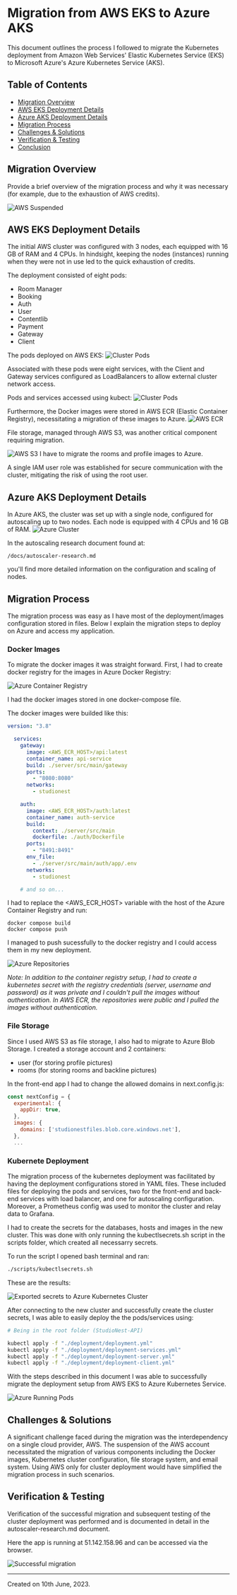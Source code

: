 # Migration from AWS EKS to Azure AKS

This document outlines the process I followed to migrate the Kubernetes deployment from Amazon Web Services' Elastic Kubernetes Service (EKS) to Microsoft Azure's Azure Kubernetes Service (AKS).


## Table of Contents

- [Migration Overview](#migration-overview)
- [AWS EKS Deployment Details](#aws-eks-deployment-details)
- [Azure AKS Deployment Details](#azure-aks-deployment-details)
- [Migration Process](#migration-process)
- [Challenges & Solutions](#challenges-solutions)
- [Verification & Testing](#verification-testing)
- [Conclusion](#conclusion)

## Migration Overview

Provide a brief overview of the migration process and why it was necessary (for example, due to the exhaustion of AWS credits).

![AWS Suspended](/docs/img/awssuspended.png)

## AWS EKS Deployment Details

The initial AWS cluster was configured with 3 nodes, each equipped with 16 GB of RAM and 4 CPUs. In hindsight, keeping the nodes (instances) running when they were not in use led to the quick exhaustion of credits.

The deployment consisted of eight pods:

* Room Manager
* Booking
* Auth
* User
* Contentlib
* Payment
* Gateway
* Client

The pods deployed on AWS EKS:
![Cluster Pods](/docs/img/awspodsonline.png)


Associated with these pods were eight services, with the Client and Gateway services configured as LoadBalancers to allow external cluster network access.

Pods and services accessed using kubect:
![Cluster Pods](/docs/img/awspods.png)

Furthermore, the Docker images were stored in AWS ECR (Elastic Container Registry), necessitating a migration of these images to Azure.
![AWS ECR](/docs/img/awsecr.png)


File storage, managed through AWS S3, was another critical component requiring migration.

![AWS S3](/docs/img/awss3.png)
I have to migrate the rooms and profile images to Azure.

A single IAM user role was established for secure communication with the cluster, mitigating the risk of using the root user.


## Azure AKS Deployment Details

In Azure AKS, the cluster was set up with a single node, configured for autoscaling up to two nodes. Each node is equipped with 4 CPUs and 16 GB of RAM.
![Azure Cluster](/docs/img/azurecluster.png)


In the autoscaling research document found at:
```
/docs/autoscaler-research.md
```
you'll find more detailed information on the configuration and scaling of nodes.

## Migration Process
The migration process was easy as I have most of the deployment/images configuration stored in files. Below I explain the migration steps to deploy on Azure and access my application.
### Docker Images
To migrate the docker images it was straight forward. First, I had to create docker registry for the images in Azure Docker Registry:

![Azure Container Registry](/docs/img/azurecontainerregistry.png)


I had the docker images stored in one docker-compose file.

The docker images were builded like this:
```yml
version: "3.8"

  services:
    gateway:
      image: <AWS_ECR_HOST>/api:latest
      container_name: api-service
      build: ./server/src/main/gateway
      ports:
        - "8080:8080"
      networks:
        - studionest

    auth:
      image: <AWS_ECR_HOST>/auth:latest
      container_name: auth-service
      build: 
        context: ./server/src/main
        dockerfile: ./auth/Dockerfile
      ports:
        - "8491:8491"
      env_file:
        - ./server/src/main/auth/app/.env
      networks:
        - studionest

    # and so on...
```
I had to replace the <AWS_ECR_HOST> variable with the host of the Azure Container Registry and run:
```
docker compose build
docker compose push
```

I managed to push sucessfully to the docker registry and I could access them in my new deployment.

![Azure Repositories](/docs/img/azureuploadedcontainers.png)

*Note: In addition to the container registry setup, I had to create a kubernetes secret with the registry credentials (server, username and password) as it was private and I couldn't pull the images without authentication. In AWS ECR, the repositories were public and I pulled the images without authentication.*

### File Storage
Since I used AWS S3 as file storage, I also had to migrate to Azure Blob Storage. I created a storage account and 2 containers:
* user (for storing profile pictures)
* rooms (for storing rooms and backline pictures)


In the front-end app I had to change the allowed domains in next.config.js:
```js
const nextConfig = {
  experimental: {
    appDir: true,
  },
  images: {
    domains: ['studionestfiles.blob.core.windows.net'],
  },
  ...
```

### Kubernete Deployment

The migration process of the kubernetes deployment was facilitated by having the deployment configurations stored in YAML files. These included files for deploying the pods and services, two for the front-end and back-end services with load balancer, and one for autoscaling configuration. Moreover, a Prometheus config was used to monitor the cluster and relay data to Grafana.

I had to create the secrets for the databases, hosts and images in the new cluster. This was done with only running the kubectlsecrets.sh script in the scripts folder, which created all necessarry secrets.

To run the script I opened bash terminal and ran:
```bash
./scripts/kubectlsecrets.sh
```
These are the results:

![Exported secrets to Azure Kubernetes Cluster](/docs/img/kubectlexportsecrets.png)


After connecting to the new cluster and successfully create the cluster secrets, I was able to easily deploy the the pods/services using:

```bash
# Being in the root folder (StudioNest-API)

kubectl apply -f "./deployment/deployment.yml"
kubectl apply -f "./deployment/deployment-services.yml"
kubectl apply -f "./deployment/deployment-server.yml"
kubectl apply -f "./deployment/deployment-client.yml"
```

With the steps described in this document I was able to successfully migrate the deployment setup from AWS EKS to Azure Kubernetes Service.

![Azure Running Pods](/docs/img/runningpodsazure.png)


## Challenges & Solutions

A significant challenge faced during the migration was the interdependency on a single cloud provider, AWS. The suspension of the AWS account necessitated the migration of various components including the Docker images, Kubernetes cluster configuration, file storage system, and email system. Using AWS only for cluster deployment would have simplified the migration process in such scenarios.

## Verification & Testing

Verification of the successful migration and subsequent testing of the cluster deployment was performed and is documented in detail in the autoscaler-research.md document.

Here the app is running at 51.142.158.96 and can be accessed via the browser.

![Successful migration](/docs/img/appmainpage.png)

---

Created on 10th June, 2023.